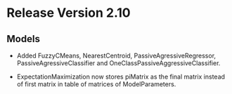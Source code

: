 # Release Version 2.10

## Models

* Added FuzzyCMeans, NearestCentroid, PassiveAgressiveRegressor, PassiveAgressiveClassifier and OneClassPassiveAggressiveClassifier.

* ExpectationMaximization now stores piMatrix as the final matrix instead of first matrix in table of matrices of ModelParameters.
